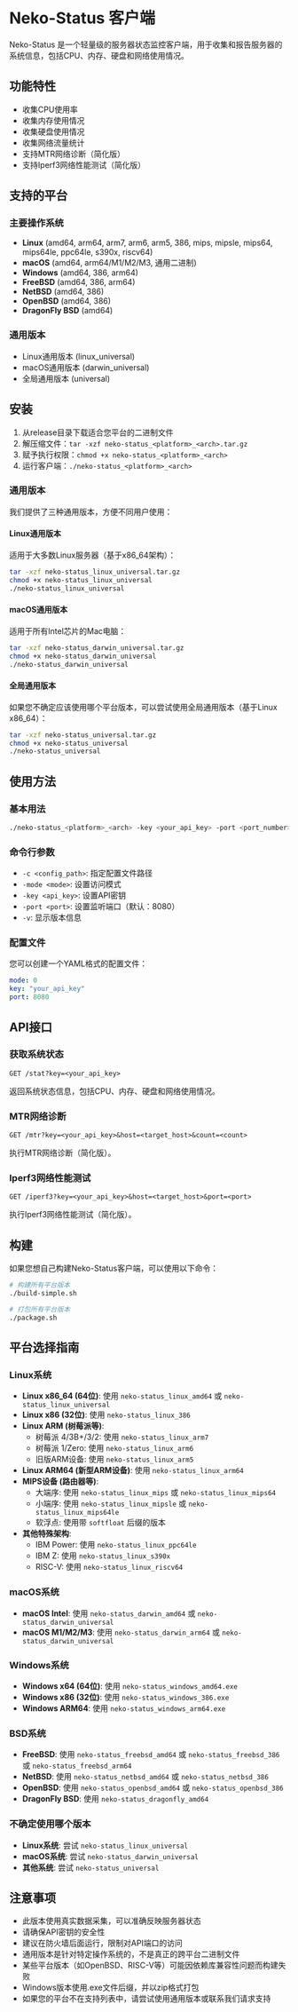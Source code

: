 # Neko-Status 客户端

Neko-Status 是一个轻量级的服务器状态监控客户端，用于收集和报告服务器的系统信息，包括CPU、内存、硬盘和网络使用情况。

## 功能特性

- 收集CPU使用率
- 收集内存使用情况
- 收集硬盘使用情况
- 收集网络流量统计
- 支持MTR网络诊断（简化版）
- 支持Iperf3网络性能测试（简化版）

## 支持的平台

### 主要操作系统

- **Linux** (amd64, arm64, arm7, arm6, arm5, 386, mips, mipsle, mips64, mips64le, ppc64le, s390x, riscv64)
- **macOS** (amd64, arm64/M1/M2/M3, 通用二进制)
- **Windows** (amd64, 386, arm64)
- **FreeBSD** (amd64, 386, arm64)
- **NetBSD** (amd64, 386)
- **OpenBSD** (amd64, 386)
- **DragonFly BSD** (amd64)

### 通用版本

- Linux通用版本 (linux_universal)
- macOS通用版本 (darwin_universal)
- 全局通用版本 (universal)

## 安装

1. 从release目录下载适合您平台的二进制文件
2. 解压缩文件：`tar -xzf neko-status_<platform>_<arch>.tar.gz`
3. 赋予执行权限：`chmod +x neko-status_<platform>_<arch>`
4. 运行客户端：`./neko-status_<platform>_<arch>`

### 通用版本

我们提供了三种通用版本，方便不同用户使用：

#### Linux通用版本

适用于大多数Linux服务器（基于x86_64架构）：

```bash
tar -xzf neko-status_linux_universal.tar.gz
chmod +x neko-status_linux_universal
./neko-status_linux_universal
```

#### macOS通用版本

适用于所有Intel芯片的Mac电脑：

```bash
tar -xzf neko-status_darwin_universal.tar.gz
chmod +x neko-status_darwin_universal
./neko-status_darwin_universal
```

#### 全局通用版本

如果您不确定应该使用哪个平台版本，可以尝试使用全局通用版本（基于Linux x86_64）：

```bash
tar -xzf neko-status_universal.tar.gz
chmod +x neko-status_universal
./neko-status_universal
```

## 使用方法

### 基本用法

```bash
./neko-status_<platform>_<arch> -key <your_api_key> -port <port_number>
```

### 命令行参数

- `-c <config_path>`: 指定配置文件路径
- `-mode <mode>`: 设置访问模式
- `-key <api_key>`: 设置API密钥
- `-port <port>`: 设置监听端口（默认：8080）
- `-v`: 显示版本信息

### 配置文件

您可以创建一个YAML格式的配置文件：

```yaml
mode: 0
key: "your_api_key"
port: 8080
```

## API接口

### 获取系统状态

```
GET /stat?key=<your_api_key>
```

返回系统状态信息，包括CPU、内存、硬盘和网络使用情况。

### MTR网络诊断

```
GET /mtr?key=<your_api_key>&host=<target_host>&count=<count>
```

执行MTR网络诊断（简化版）。

### Iperf3网络性能测试

```
GET /iperf3?key=<your_api_key>&host=<target_host>&port=<port>
```

执行Iperf3网络性能测试（简化版）。

## 构建

如果您想自己构建Neko-Status客户端，可以使用以下命令：

```bash
# 构建所有平台版本
./build-simple.sh

# 打包所有平台版本
./package.sh
```

## 平台选择指南

### Linux系统

- **Linux x86_64 (64位)**: 使用 `neko-status_linux_amd64` 或 `neko-status_linux_universal`
- **Linux x86 (32位)**: 使用 `neko-status_linux_386`
- **Linux ARM (树莓派等)**:
  - 树莓派 4/3B+/3/2: 使用 `neko-status_linux_arm7`
  - 树莓派 1/Zero: 使用 `neko-status_linux_arm6`
  - 旧版ARM设备: 使用 `neko-status_linux_arm5`
- **Linux ARM64 (新型ARM设备)**: 使用 `neko-status_linux_arm64`
- **MIPS设备 (路由器等)**:
  - 大端序: 使用 `neko-status_linux_mips` 或 `neko-status_linux_mips64`
  - 小端序: 使用 `neko-status_linux_mipsle` 或 `neko-status_linux_mips64le`
  - 软浮点: 使用带 `softfloat` 后缀的版本
- **其他特殊架构**:
  - IBM Power: 使用 `neko-status_linux_ppc64le`
  - IBM Z: 使用 `neko-status_linux_s390x`
  - RISC-V: 使用 `neko-status_linux_riscv64`

### macOS系统

- **macOS Intel**: 使用 `neko-status_darwin_amd64` 或 `neko-status_darwin_universal`
- **macOS M1/M2/M3**: 使用 `neko-status_darwin_arm64` 或 `neko-status_darwin_universal`

### Windows系统

- **Windows x64 (64位)**: 使用 `neko-status_windows_amd64.exe`
- **Windows x86 (32位)**: 使用 `neko-status_windows_386.exe`
- **Windows ARM64**: 使用 `neko-status_windows_arm64.exe`

### BSD系统

- **FreeBSD**: 使用 `neko-status_freebsd_amd64` 或 `neko-status_freebsd_386` 或 `neko-status_freebsd_arm64`
- **NetBSD**: 使用 `neko-status_netbsd_amd64` 或 `neko-status_netbsd_386`
- **OpenBSD**: 使用 `neko-status_openbsd_amd64` 或 `neko-status_openbsd_386`
- **DragonFly BSD**: 使用 `neko-status_dragonfly_amd64`

### 不确定使用哪个版本

- **Linux系统**: 尝试 `neko-status_linux_universal`
- **macOS系统**: 尝试 `neko-status_darwin_universal`
- **其他系统**: 尝试 `neko-status_universal`

## 注意事项

- 此版本使用真实数据采集，可以准确反映服务器状态
- 请确保API密钥的安全性
- 建议在防火墙后面运行，限制对API端口的访问
- 通用版本是针对特定操作系统的，不是真正的跨平台二进制文件
- 某些平台版本（如OpenBSD、RISC-V等）可能因依赖库兼容性问题而构建失败
- Windows版本使用.exe文件后缀，并以zip格式打包
- 如果您的平台不在支持列表中，请尝试使用通用版本或联系我们请求支持